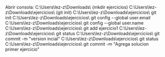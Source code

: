 Abrir consola: C:\Users\lez-z\Downloads\ (mkdir ejercicios)
C:\Users\lez-z\Downloads\ejercicios\ (git init)
C:\Users\lez-z\Downloads\ejercicios\ git init
C:\Users\lez-z\Downloads\ejercicios\ git config --global user.email
C:\Users\lez-z\Downloads\ejercicios\ git config --global user.name
C:\Users\lez-z\Downloads\ejercicios\ git add ejercicio1 
C:\Users\lez-z\Downloads\ejercicios\ git status 
C:\Users\lez-z\Downloads\ejercicios\ git commit -m "version incial"
C:\Users\lez-z\Downloads\ejercicios\ git status
C:\Users\lez-z\Downloads\ejercicios\ git commit -m "Agrega solucion primer ejercicio"